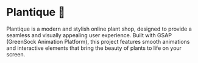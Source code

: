# Plantique 🌿
Plantique is a modern and stylish online plant shop, designed to provide a seamless and visually appealing user experience. Built with GSAP (GreenSock Animation Platform), this project features smooth animations and interactive elements that bring the beauty of plants to life on your screen.
